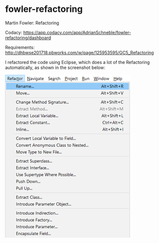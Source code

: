 # fowler-refactoring
Martin Fowler: Refactoring

Codacy: https://app.codacy.com/app/AdrianSchneble/fowler-refactoring/dashboard

Requirements: http://dhbwse201718.pbworks.com/w/page/125953595/GC5_Refactoring

I refactored the code using Eclipse, which does a lot of the Refactoring automatically, as shown in the screenshot below:

<img src="https://raw.githubusercontent.com/AdrianSchneble/fowler-refactoring/master/Eclipse_Refactoring.png"/>
